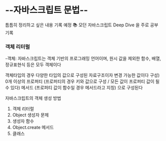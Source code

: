 <h1>--자바스크립트 문법--</h1>

틈틈히 정리하고 싶은 내용 기록 예정 📚 모던 자바스크립트 Deep Dive 을 주로 공부 기록

### 객체 리터럴 

-객체: 자바스크립트는 객체 기반의 프로그래밍 언어이며, 원시 값을 제외한 함수, 배열, 정규표현식 등은 모두 객체이다 

객체타입의 경우 다양한 타입의 값으로 구성된 자료구조이자 변경 가능한 값이다 
구성) 0개 이상의 프로퍼티 (프로퍼티의 경우 키와 값으로 구성 / 모든 값이 프로퍼티 값이 될 수 있다)  메서드 (프로퍼티 값이 함수일 경우 메서드라고 지칭) 으로 구성된다 


자바스크립트의 객체 생성 방법
<ol>
  <li>객체 리터럴</li>
  <li>Object 생성자 문제</li>
  <li>생성자 함수</li>
  <li>Object.create 메서드</li>
  <li>클래스</li>
</ol>
